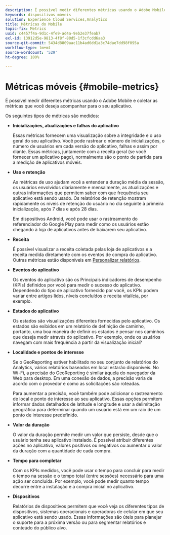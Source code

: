 ```yaml
---
description: É possível medir diferentes métricas usando o Adobe Mobile e coletando as métricas que você deseja acompanhar para o seu aplicativo.
keywords: dispositivos móveis
solution: Experience Cloud Services,Analytics
title: Métricas do Mobile
topic-fix: Metrics
uuid: c4457f4a-9d1c-4fe9-ad4a-9eb2e37feab7
exl-id: 13912d5e-9813-4f8f-80d5-1f3cfcdd6aa3
source-git-commit: 5434d8809aac11b4ad6dd1a3c74dae7dd98f095a
workflow-type: tm+mt
source-wordcount: '529'
ht-degree: 100%

---
```


# Métricas móveis {#mobile-metrics}

É possível medir diferentes métricas usando o Adobe Mobile e coletar as métricas que você deseja acompanhar para o seu aplicativo.

Os seguintes tipos de métricas são medidos:

* **Inicializações, atualizações e falhas do aplicativo**

   Essas métricas fornecem uma visualização sobre a integridade e o uso geral do seu aplicativo. Você pode rastrear o número de inicializações, o número de usuários em cada versão do aplicativo, falhas e assim por diante. Essas métricas, juntamente com a receita geral (se você fornecer um aplicativo pago), normalmente são o ponto de partida para a medição de aplicativos móveis.

* **Uso e retenção**

   As métricas de uso ajudam você a entender a duração média da sessão, os usuários envolvidos diariamente e mensalmente, as atualizações e outras informações que permitem saber com que frequência seu aplicativo está sendo usado. Os relatórios de retenção mostram rapidamente os níveis de retenção do usuário no dia seguinte à primeira inicialização, após 7 dias e após 28 dias.

   Em dispositivos Android, você pode usar o rastreamento do referenciador do Google Play para medir como os usuários estão chegando à loja de aplicativos antes de baixarem seu aplicativo.

* **Receita**

   É possível visualizar a receita coletada pelas loja de aplicativos e a receita medida diretamente com os eventos de compra do aplicativo. Outras métricas estão disponíveis em [Personalizar relatórios](/help/using/usage/reports-customize/reports-customize.md).

* **Eventos do aplicativo**

   Os eventos do aplicativo são os Principais indicadores de desempenho (KPIs) definidos por você para medir o sucesso do aplicativo. Dependendo do tipo de aplicativo fornecido por você, os KPIs podem variar entre   artigos lidos, níveis concluídos e receita vitalícia, por exemplo.

* **Estados do aplicativo**

   Os estados são visualizações diferentes fornecidas pelo aplicativo. Os estados são exibidos em um relatório de definição de caminho, portanto, uma boa maneira de definir os estados é pensar nos caminhos que deseja medir através do aplicativo. Por exemplo, onde os usuários navegam com mais frequência a partir da visualização inicial?

* **Localidade e pontos de interesse**

   Se o GeoReporting estiver habilitado no seu conjunto de relatórios do Analytics, vários relatórios baseados em local estarão disponíveis. No Wi-Fi, a precisão do GeoReporting é similar àquela do navegador da Web para desktop. Em uma conexão de dados, a precisão varia de acordo com o provedor e como as solicitações são roteadas.

   Para aumentar a precisão, você também pode adicionar o rastreamento de local e ponto de interesse ao seu aplicativo. Essas opções permitem informar dados detalhados de latitude e longitude e usar a delimitação geográfica para determinar quando um usuário está em um raio de um ponto de interesse predefinido.

* **Valor da duração**

   O valor da duração permite medir um valor que persiste, desde que o usuário tenha seu aplicativo instalado. É possível atribuir diferentes ações no aplicativo, valores positivos ou negativos ou aumentar o valor da duração com a quantidade de cada compra.

* **Tempo para completar**

   Com os KPIs medidos, você pode usar o tempo para concluir para medir o tempo na sessão e o tempo total (entre sessões) necessário para uma ação ser concluída. Por exemplo, você pode medir quanto tempo decorre entre a instalação e a compra inicial no aplicativo.

* **Dispositivos**

   Relatórios de dispositivos permitem que você veja os diferentes tipos de dispositivos, sistemas operacionais e operadoras de celular em que seu aplicativo está sendo usado. Essas informações são úteis para planejar o suporte para a próxima versão ou para segmentar relatórios e conteúdo do público alvo.
